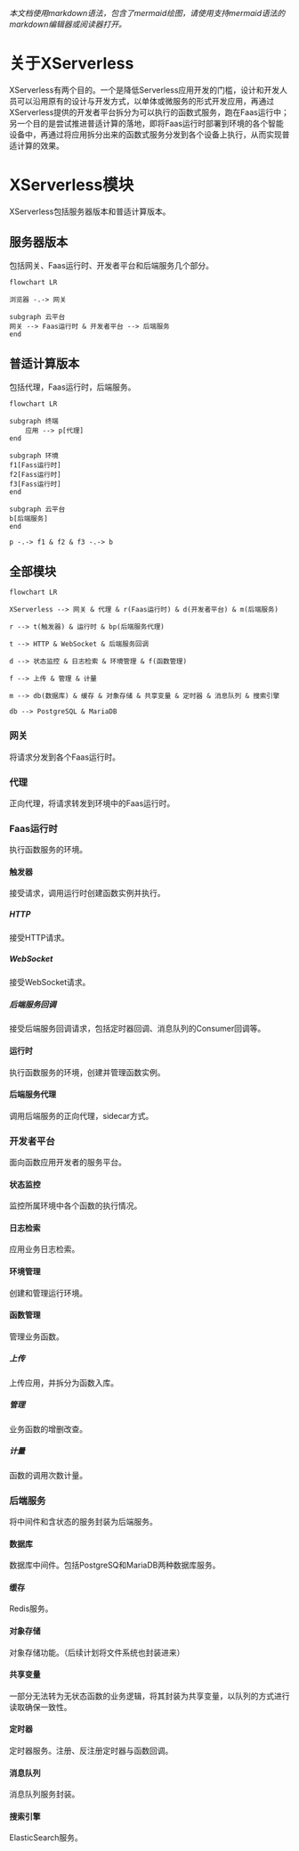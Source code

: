 _本文档使用markdown语法，包含了mermaid绘图，请使用支持mermaid语法的markdown编辑器或阅读器打开。_

# 关于XServerless

XServerless有两个目的。一个是降低Serverless应用开发的门槛，设计和开发人员可以沿用原有的设计与开发方式，以单体或微服务的形式开发应用，再通过XServerless提供的开发者平台拆分为可以执行的函数式服务，跑在Faas运行中；另一个目的是尝试推进普适计算的落地，即将Faas运行时部署到环境的各个智能设备中，再通过将应用拆分出来的函数式服务分发到各个设备上执行，从而实现普适计算的效果。



# XServerless模块

XServerless包括服务器版本和普适计算版本。

## 服务器版本

包括网关、Faas运行时、开发者平台和后端服务几个部分。

```mermaid
flowchart LR

浏览器 -.-> 网关

subgraph 云平台
网关 --> Faas运行时 & 开发者平台 --> 后端服务
end
```

## 普适计算版本

包括代理，Faas运行时，后端服务。

```mermaid
flowchart LR

subgraph 终端
	应用 --> p[代理]
end

subgraph 环境
f1[Fass运行时]
f2[Fass运行时]
f3[Fass运行时]
end

subgraph 云平台
b[后端服务]
end

p -.-> f1 & f2 & f3 -.-> b
```
## 全部模块

```mermaid
flowchart LR

XServerless --> 网关 & 代理 & r(Faas运行时) & d(开发者平台) & m(后端服务)

r --> t(触发器) & 运行时 & bp(后端服务代理)

t --> HTTP & WebSocket & 后端服务回调

d --> 状态监控 & 日志检索 & 环境管理 & f(函数管理)

f --> 上传 & 管理 & 计量

m --> db(数据库) & 缓存 & 对象存储 & 共享变量 & 定时器 & 消息队列 & 搜索引擎

db --> PostgreSQL & MariaDB

```



### 网关

将请求分发到各个Faas运行时。

### 代理

正向代理，将请求转发到环境中的Faas运行时。

### Faas运行时

执行函数服务的环境。

#### 触发器

接受请求，调用运行时创建函数实例并执行。

##### HTTP

接受HTTP请求。

##### WebSocket

接受WebSocket请求。

##### 后端服务回调

接受后端服务回调请求，包括定时器回调、消息队列的Consumer回调等。

#### 运行时

执行函数服务的环境，创建并管理函数实例。

#### 后端服务代理

调用后端服务的正向代理，sidecar方式。

### 开发者平台

面向函数应用开发者的服务平台。

#### 状态监控

监控所属环境中各个函数的执行情况。

#### 日志检索

应用业务日志检索。

#### 环境管理

创建和管理运行环境。

#### 函数管理

管理业务函数。

##### 上传

上传应用，并拆分为函数入库。

##### 管理

业务函数的增删改查。

##### 计量

函数的调用次数计量。

### 后端服务

将中间件和含状态的服务封装为后端服务。

#### 数据库

数据库中间件。包括PostgreSQ和MariaDB两种数据库服务。

#### 缓存

Redis服务。

#### 对象存储

对象存储功能。（后续计划将文件系统也封装进来）

#### 共享变量

一部分无法转为无状态函数的业务逻辑，将其封装为共享变量，以队列的方式进行读取确保一致性。

#### 定时器

定时器服务。注册、反注册定时器与函数回调。

#### 消息队列

消息队列服务封装。

#### 搜索引擎

ElasticSearch服务。



